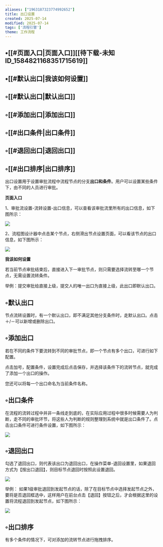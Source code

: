 ```yaml
---
aliases: ["1963187323774992652"]
title: 出口设置
created: 2025-07-14
modified: 2025-07-14
tags: ['流程引擎']
theme: 工作流程
---
```


## •[[#页面入口|页面入口]][[待下载-未知ID\_1584821168351715619]]

## •[[#默认出口|我该如何设置]]

## ◦[[#默认出口|默认出口]]

## ◦[[#添加出口|添加出口]]

## ◦[[#出口条件|出口条件]]

## ◦[[#退回出口|退回出口]]

## ◦[[#出口排序|出口排序]]

出口设置用于设置审批流程中流程节点的分支**出口和条件**。用户可以设置某些条件下，由不同的人员进行审批。

**页面入口**

1、审批流设置-流转设置-出口信息，可以查看该审批流里所有的出口信息，如下图所示：

![](https://myhelpdoc.oss-cn-heyuan.aliyuncs.com/mdimages/482776ec7096c9e3b0b166f55d822933.jpg)

2、流程图设计器中点击某个节点，右侧滑出节点设置页面，可以看该节点的出口信息，如下图所示：

![](https://myhelpdoc.oss-cn-heyuan.aliyuncs.com/mdimages/6a282a904dc7a955f3670d8fa90912b8.jpg)

**我该如何设置**

若当前节点审批结束后，直接进入下一审批节点，则只需要选择流转至哪一个节点，无需设置流转条件。

举例：提交审批给直接上级，提交人的唯一出口为直接上级，此出口即默认出口。

## ◦默认出口

节点流转设置时，有一个默认出口，即不满足其他分支条件时，走默认出口。点击＋/－可以新增或删除出口。

## ◦添加出口

若在不同的条件下要流转到不同的审批节点，即一个节点有多个出口，可进行如下配置。

点击加号，配置条件，设置完成后点击保存，并选择该条件下的流转节点，就完成了添加一个出口的操作。

您还可以将每一个出口命名为当前条件名称。

## ◦出口条件

在流程的流转过程中并非一条线走到底的，在实际应用过程中很多时候需要人为判断，走不同的审批环节，将这些人为判断的规则整理到系统中就是出口条件了。点击出口条件可进行条件设置，如下图所示：

![](https://myhelpdoc.oss-cn-heyuan.aliyuncs.com/mdimages/017942bc65eacd3f89d741a7b3135328.jpg)

## ◦退回出口

勾选了退回出口，则代表该出口为退回出口，在操作菜单-退回设置里，如果退回方式为【按出口退回】，则目标节点退回时按照此设置退回。

![](https://myhelpdoc.oss-cn-heyuan.aliyuncs.com/mdimages/5d04bd99e62096180c1e94beb5797462.jpg)

举例： 如果1级审批退回到发起节点的话，除了在目标节点中选择发起节点之外，要将是否退回框选中，这样用户在前台点击【退回】按钮之后，才会根据这里的设置将流程退回到发起节点，如下图所示：

![](https://myhelpdoc.oss-cn-heyuan.aliyuncs.com/mdimages/372d396b11cd8e08c5955d3325f78799.jpg)

## ◦出口排序

有多个条件的情况下，可对添加的流转节点进行拖拽排序。

